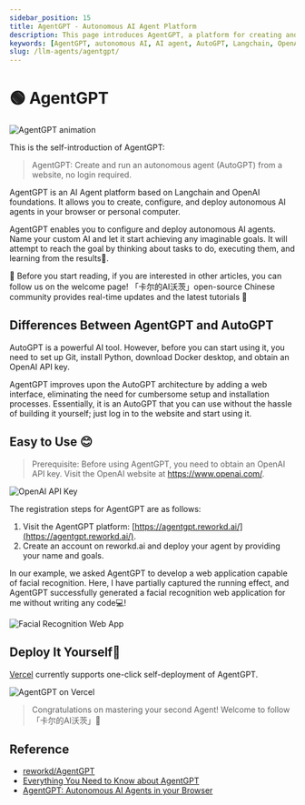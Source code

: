```yaml
---
sidebar_position: 15
title: AgentGPT - Autonomous AI Agent Platform
description: This page introduces AgentGPT, a platform for creating and deploying autonomous AI agents easily via a website.
keywords: [AgentGPT, autonomous AI, AI agent, AutoGPT, Langchain, OpenAI, AI platform]
slug: /llm-agents/agentgpt/
---
```

# 🟢 AgentGPT

![AgentGPT animation](https://cdn.jsdelivr.net/gh/donttal/imgbed/img/acd58547676f01a0fcd10098df657fbd.gif)

This is the self-introduction of AgentGPT:

> AgentGPT: Create and run an autonomous agent (AutoGPT) from a website, no login required.

AgentGPT is an AI Agent platform based on Langchain and OpenAI foundations. It allows you to create, configure, and deploy autonomous AI agents in your browser or personal computer.

AgentGPT enables you to configure and deploy autonomous AI agents. Name your custom AI and let it start achieving any imaginable goals. It will attempt to reach the goal by thinking about tasks to do, executing them, and learning from the results🚀.

🎉 Before you start reading, if you are interested in other articles, you can follow us on the welcome page! 「卡尔的AI沃茨」open-source Chinese community provides real-time updates and the latest tutorials 🎉

## Differences Between AgentGPT and AutoGPT

AutoGPT is a powerful AI tool. However, before you can start using it, you need to set up Git, install Python, download Docker desktop, and obtain an OpenAI API key.

AgentGPT improves upon the AutoGPT architecture by adding a web interface, eliminating the need for cumbersome setup and installation processes. Essentially, it is an AutoGPT that you can use without the hassle of building it yourself; just log in to the website and start using it.

## Easy to Use 😊

> Prerequisite: Before using AgentGPT, you need to obtain an OpenAI API key. Visit the OpenAI website at https://www.openai.com/.

![OpenAI API Key](https://cdn.jsdelivr.net/gh/donttal/imgbed/img/999cf7fdbe5c9977d6e71388e0fafb17.png)

The registration steps for AgentGPT are as follows:

1. Visit the AgentGPT platform: [https://agentgpt.reworkd.ai/](https://agentgpt.reworkd.ai/).
2. Create an account on reworkd.ai and deploy your agent by providing your name and goals.

In our example, we asked AgentGPT to develop a web application capable of facial recognition. Here, I have partially captured the running effect, and AgentGPT successfully generated a facial recognition web application for me without writing any code💻!

![Facial Recognition Web App](https://cdn.jsdelivr.net/gh/donttal/imgbed/img/41d84df056eaff045bc460771df2c267.png)

## Deploy It Yourself🚀

[Vercel](https://vercel.com/templates/next.js/agent-gpt) currently supports one-click self-deployment of AgentGPT.

![AgentGPT on Vercel](https://cdn.jsdelivr.net/gh/donttal/imgbed/img/7ea74d8aa57a23a7ac8ea5365feb3ae0.png)

> Congratulations on mastering your second Agent! Welcome to follow 「卡尔的AI沃茨」🧙

## Reference

- [reworkd/AgentGPT](https://github.com/reworkd/AgentGPT)
- [Everything You Need to Know about AgentGPT](https://www.packtpub.com/article-hub/everything-you-need-to-know-about-agentgpt)
- [AgentGPT: Autonomous AI Agents in your Browser](https://www.kdnuggets.com/2023/06/agentgpt-autonomous-ai-agents-browser.html)